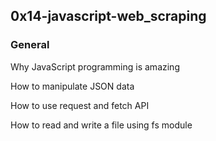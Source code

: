 ## 0x14-javascript-web_scraping

### General
Why JavaScript programming is amazing

How to manipulate JSON data

How to use request and fetch API

How to read and write a file using fs module